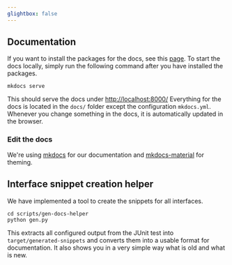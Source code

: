 ```yaml
---
glightbox: false
---
```


## Documentation
If you want to install the packages for the docs, see this [page](/building/#building-from-source).
To start the docs locally, simply run the following command after you have installed the packages.

```shell title="Serve docs"
mkdocs serve
```
This should serve the docs under [http://localhost:8000/](http://localhost:8000/)
Everything for the docs is located in the `docs/` folder except the configuration `mkdocs.yml`.
Whenever you change something in the docs, it is automatically updated in the browser.

### Edit the docs

We're using [mkdocs](https://www.mkdocs.org/) for our documentation and [mkdocs-material](https://squidfunk.github.io/mkdocs-material/) for theming.

## Interface snippet creation helper
We have implemented a tool to create the snippets for all interfaces.

```shell title="Helper usage"
cd scripts/gen-docs-helper
python gen.py
```

This extracts all configured output from the JUnit test into `target/generated-snippets` and converts them into a usable format for documentation.
It also shows you in a very simple way what is old and what is new.